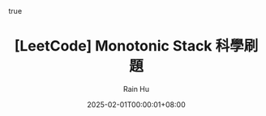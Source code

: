 ---
title: "[LeetCode] Monotonic Stack 科學刷題"
tags: ["Leetcode", "Monotonic Stack"]
date: 2025-02-01T00:00:01+08:00
draft: false
Categories: Leetcode
author: "Rain Hu"
showToc: true
TocOpen: true
math: true
hidemeta: false
canonicalURL: "https://intervalrain.github.io/"
disableHLJS: true
disableShare: true
disableHLJS: false
hideSummary: false
searchHidden: false
ShowReadingTime: true
ShowBreadCrumbs: true
ShowPostNavLinks: true
ShowCodeCopyButtons: true
---